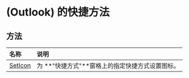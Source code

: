 
# (Outlook) 的快捷方法

## 方法



|**名称**|**说明**|
|:-----|:-----|
|[SetIcon](d54a60b5-e667-e030-0724-d61be3ad3745.md)|为 **"快捷方式"**窗格上的指定快捷方式设置图标。|

